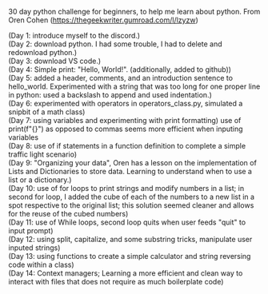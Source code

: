 30 day python challenge for beginners, to help me learn about python. From Oren Cohen (https://thegeekwriter.gumroad.com/l/lzyzw)

(Day 1: introduce myself to the discord.)<br>
(Day 2: download python. I had some trouble, I had to delete and redownload python.) <br>
(Day 3: download VS code.) <br>
(Day 4: Simple print: "Hello, World!". (additionally, added to github)) <br>
(Day 5: added a header, comments, and an introduction sentence to hello_world. Experimented with a string that was too long for one proper line in python: 
  used a backslash to append and used indentation.) <br>
(Day 6: experimented with operators in operators_class.py, simulated a snipbit of a math class) <br>
(Day 7: using variables and experimenting with print formatting)  use of print(f"{}") as opposed to commas seems more efficient when inputing variables <br>
(Day 8: use of if statements in a function definition to complete a simple traffic light scenario) <br>
(Day 9: "Organizing your data", Oren has a lesson on the implementation of Lists and Dictionaries to store data. Learning 
  to understand when to use a list or a dictionary.) <br>
(Day 10: use of for loops to print strings and modify numbers in a list; in second for loop, I added the cube of each of 
  the numbers to a new list in a spot respective to the original list; this solution seemed cleaner and allows for the reuse of the cubed numbers) <br>
(Day 11: use of While loops, second loop quits when user feeds "quit" to input prompt) <br>
(Day 12: using split, capitalize, and some substring tricks, manipulate user inputed strings) <br>
(Day 13: using functions to create a simple calculator and string reversing code within a class) <br>
(Day 14: Context managers; Learning a more efficient and clean way to interact with files that does not require as much boilerplate code) <br>